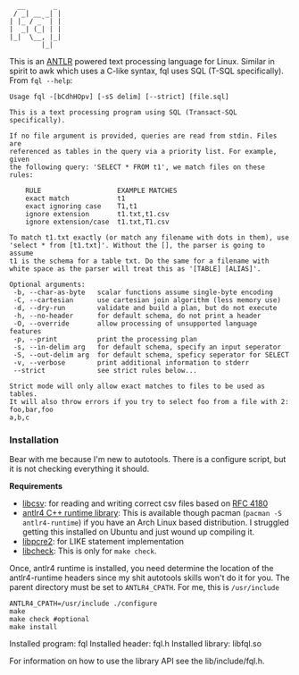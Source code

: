 ```
  __       _
 / _| __ _| |
| |_ / _` | |
|  _| (_| | |
|_|  \__, |_|
        |_|
```
This is an [ANTLR](https://www.antlr.org/) powered text processing language for Linux.  Similar in spirit to awk which uses a C-like syntax, fql uses SQL (T-SQL specifically).  From `fql --help`:

```
Usage fql -[bCdhHOpv] [-sS delim] [--strict] [file.sql]

This is a text processing program using SQL (Transact-SQL specifically).

If no file argument is provided, queries are read from stdin. Files are
referenced as tables in the query via a priority list. For example, given
the following query: 'SELECT * FROM t1', we match files on these rules:

    RULE                   EXAMPLE MATCHES
    exact match            t1
    exact ignoring case    T1,t1
    ignore extension       t1.txt,t1.csv
    ignore extension/case  t1.txt,T1.csv

To match t1.txt exactly (or match any filename with dots in them), use
'select * from [t1.txt]'. Without the [], the parser is going to assume
t1 is the schema for a table txt. Do the same for a filename with
white space as the parser will treat this as '[TABLE] [ALIAS]'.

Optional arguments:
 -b, --char-as-byte   scalar functions assume single-byte encoding
 -C, --cartesian      use cartesian join algorithm (less memory use)
 -d, --dry-run        validate and build a plan, but do not execute
 -h, --no-header      for default schema, do not print a header
 -O, --override       allow processing of unsupported language features
 -p, --print          print the processing plan
 -s, --in-delim arg   for default schema, specify an input seperator
 -S, --out-delim arg  for default schema, speficy seperator for SELECT
 -v, --verbose        print additional information to stderr
 --strict             see strict rules below...

Strict mode will only allow exact matches to files to be used as tables.
It will also throw errors if you try to select foo from a file with 2:
foo,bar,foo
a,b,c
```
### Installation
Bear with me because I'm new to autotools.  There is a configure script, but it is not checking everything it should.

**Requirements**
 - [libcsv](https://github.com/jasonKercher/libcsv): for reading and writing correct csv files based on [RFC 4180](https://www.ietf.org/rfc/rfc4180.txt)
 - [antlr4 C++ runtime library](https://github.com/antlr/antlr4/tree/master/runtime/Cpp): This is available though pacman (`pacman -S antlr4-runtime`) if you have an Arch Linux based distribution.  I struggled getting this installed on Ubuntu and just wound up compiling it.
 - [libpcre2](https://www.pcre.org/): for LIKE statement implementation
 - [libcheck](https://github.com/libcheck/check): This is only for `make check`.

Once, antlr4 runtime is installed, you need determine the location of the antlr4-runtime headers since my shit autotools skills won't do it for you.  The parent directory must be set to `ANTLR4_CPATH`.  For me, this is `/usr/include`
```
ANTLR4_CPATH=/usr/include ./configure
make
make check #optional
make install
```

Installed program: fql
Installed header: fql.h
Installed library: libfql.so

For information on how to use the library API see the lib/include/fql.h.

